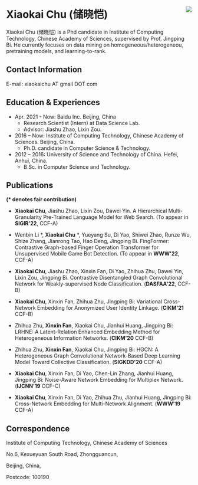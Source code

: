 
# Xiaokai Chu (储晓恺) <img align="right" src="pic/photo.jpeg">
Xiaokai Chu (储晓恺) is a Phd candidate in Institute of Computing Technology, Chinese Academy of Sciences, supervised by Prof. Jingping Bi. 
He currently focuses on data mining on homogeneous/heterogeneou, pretraining models, and learning-to-rank.

## Contact Information
E-mail: xiaokaichu AT gmail DOT com

## Education & Experiences
- Apr. 2021 - Now: Baidu Inc. Beijing, China
    - Research Scientist (Intern) at Data Science Lab.
    - Advisor: Jiashu Zhao, Lixin Zou.
- 2016 – Now: Institute of Computing Technology, Chinese Academy of Sciences. Beijing, China.
    - Ph.D. candidate in Computer Science & Technology.
- 2012 – 2016: University of Science and Technology of China. Hefei, Anhui, China.
    - B.Sc. in Computer Science and Technology.

## Publications
__(\* denotes fair contribution)__

- **Xiaokai Chu**, Jiashu Zhao, Lixin Zou, Dawei Yin. A Hierarchical Multi-Granularity Pre-Trained Language Model for Web Search. (To appear in **SIGIR'22**, CCF-A)

- Wenbin Li *, **Xiaokai Chu** *, Yueyang Su, Di Yao, Shiwei Zhao, Runze Wu, Shize Zhang, Jianrong Tao, Hao Deng, Jingping Bi. 
FingFormer: Contrastive Graph-based Finger Operation Transformer for Unsupervised Mobile Game Bot Detection.
(To appear in **WWW'22**, CCF-A)

- **Xiaokai Chu**, Jiashu Zhao, Xinxin Fan, Di Yao, Zhihua Zhu, Dawei Yin, Lixin Zou, Jingping Bi. Contrastive Disentangled Graph Convolutional Network for Weakly-supervised Node Classification. (**DASFAA'22**, CCF-B)

- **Xiaokai Chu**, Xinxin Fan, Zhihua Zhu, Jingping Bi: Variational Cross-Network Embedding for Anonymized User Identity Linkage. (**CIKM'21** CCF-B)

- Zhihua Zhu, **Xinxin Fan**, Xiaokai Chu, Jianhui Huang, Jingping Bi: LRHNE: A Latent-Relation Enhanced Embedding Method for Heterogeneous Information Networks. (**CIKM'20** CCF-B)

- Zhihua Zhu, **Xinxin Fan**, Xiaokai Chu, Jingping Bi:
HGCN: A Heterogeneous Graph Convolutional Network-Based Deep Learning Model Toward Collective Classification. (**SIGKDD'20** CCF-A)

- **Xiaokai Chu**, Xinxin Fan, Di Yao, Chen-Lin Zhang, Jianhui Huang, Jingping Bi:
Noise-Aware Network Embedding for Multiplex Network. (**IJCNN'19** CCF-C)

- **Xiaokai Chu**, Xinxin Fan, Di Yao, Zhihua Zhu, Jianhui Huang, Jingping Bi:
Cross-Network Embedding for Multi-Network Alignment. (**WWW'19** CCF-A)

## Correspondence
Institute of Computing Technology, Chinese Academy of Sciences

No.6, Kexueyuan South Road, Zhongguancun,

Beijing, China,

Postcode: 100190


